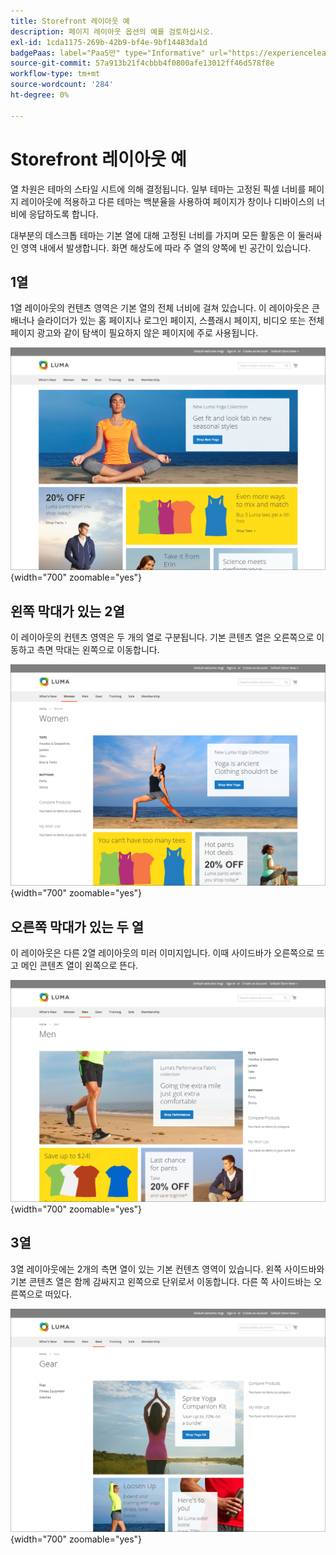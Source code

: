 ```yaml
---
title: Storefront 레이아웃 예
description: 페이지 레이아웃 옵션의 예를 검토하십시오.
exl-id: 1cda1175-269b-42b9-bf4e-9bf14483da1d
badgePaas: label="PaaS만" type="Informative" url="https://experienceleague.adobe.com/ko/docs/commerce/user-guides/product-solutions" tooltip="Adobe Commerce 온 클라우드 프로젝트(Adobe 관리 PaaS 인프라) 및 온프레미스 프로젝트에만 적용됩니다."
source-git-commit: 57a913b21f4cbbb4f0800afe13012ff46d578f8e
workflow-type: tm+mt
source-wordcount: '284'
ht-degree: 0%

---
```


# Storefront 레이아웃 예

열 차원은 테마의 스타일 시트에 의해 결정됩니다. 일부 테마는 고정된 픽셀 너비를 페이지 레이아웃에 적용하고 다른 테마는 백분율을 사용하여 페이지가 창이나 디바이스의 너비에 응답하도록 합니다.

대부분의 데스크톱 테마는 기본 열에 대해 고정된 너비를 가지며 모든 활동은 이 둘러싸인 영역 내에서 발생합니다. 화면 해상도에 따라 주 열의 양쪽에 빈 공간이 있습니다.

## 1열

1열 레이아웃의 컨텐츠 영역은 기본 열의 전체 너비에 걸쳐 있습니다. 이 레이아웃은 큰 배너나 슬라이더가 있는 홈 페이지나 로그인 페이지, 스플래시 페이지, 비디오 또는 전체 페이지 광고와 같이 탐색이 필요하지 않은 페이지에 주로 사용됩니다.

![1열 레이아웃의 예](./assets/page-layout-1-col.png){width="700" zoomable="yes"}

## 왼쪽 막대가 있는 2열

이 레이아웃의 컨텐츠 영역은 두 개의 열로 구분됩니다. 기본 콘텐츠 열은 오른쪽으로 이동하고 측면 막대는 왼쪽으로 이동합니다.

![왼쪽 막대가 있는 두 열의 예](./assets/page-layout-2-col-left-bar.png){width="700" zoomable="yes"}

## 오른쪽 막대가 있는 두 열

이 레이아웃은 다른 2열 레이아웃의 미러 이미지입니다. 이때 사이드바가 오른쪽으로 뜨고 메인 콘텐츠 열이 왼쪽으로 뜬다.

![오른쪽 막대가 있는 두 열의 예](./assets/page-layout-2-col-right-bar.png){width="700" zoomable="yes"}

## 3열

3열 레이아웃에는 2개의 측면 열이 있는 기본 컨텐츠 영역이 있습니다. 왼쪽 사이드바와 기본 콘텐츠 열은 함께 감싸지고 왼쪽으로 단위로서 이동합니다. 다른 쪽 사이드바는 오른쪽으로 떠있다.

![세 열의 예](./assets/page-layout-3-col.png){width="700" zoomable="yes"}
